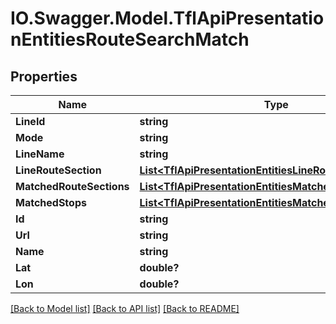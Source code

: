 # IO.Swagger.Model.TflApiPresentationEntitiesRouteSearchMatch
## Properties

Name | Type | Description | Notes
------------ | ------------- | ------------- | -------------
**LineId** | **string** |  | [optional] 
**Mode** | **string** |  | [optional] 
**LineName** | **string** |  | [optional] 
**LineRouteSection** | [**List&lt;TflApiPresentationEntitiesLineRouteSection&gt;**](TflApiPresentationEntitiesLineRouteSection.md) |  | [optional] 
**MatchedRouteSections** | [**List&lt;TflApiPresentationEntitiesMatchedRouteSections&gt;**](TflApiPresentationEntitiesMatchedRouteSections.md) |  | [optional] 
**MatchedStops** | [**List&lt;TflApiPresentationEntitiesMatchedStop&gt;**](TflApiPresentationEntitiesMatchedStop.md) |  | [optional] 
**Id** | **string** |  | [optional] 
**Url** | **string** |  | [optional] 
**Name** | **string** |  | [optional] 
**Lat** | **double?** |  | [optional] 
**Lon** | **double?** |  | [optional] 

[[Back to Model list]](../README.md#documentation-for-models) [[Back to API list]](../README.md#documentation-for-api-endpoints) [[Back to README]](../README.md)

